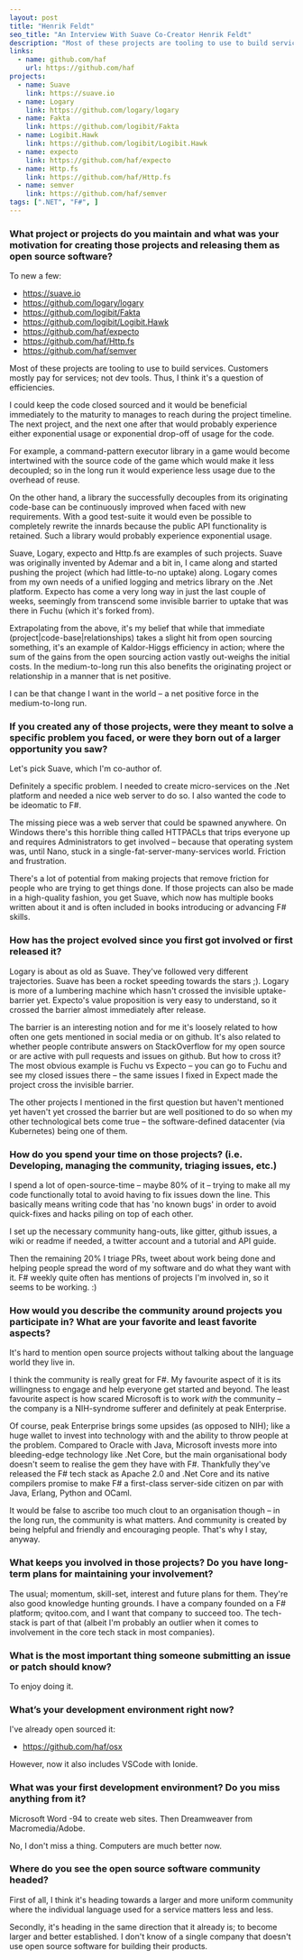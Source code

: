 ```yaml
---
layout: post
title: "Henrik Feldt"
seo_title: "An Interview With Suave Co-Creator Henrik Feldt"
description: "Most of these projects are tooling to use to build services. Customers mostly pay for services; not dev tools. Thus, I think it's a question of efficiencies."
links:
  - name: github.com/haf
    url: https://github.com/haf
projects:
  - name: Suave
    link: https://suave.io
  - name: Logary
    link: https://github.com/logary/logary
  - name: Fakta
    link: https://github.com/logibit/Fakta
  - name: Logibit.Hawk
    link: https://github.com/logibit/Logibit.Hawk
  - name: expecto
    link: https://github.com/haf/expecto
  - name: Http.fs
    link: https://github.com/haf/Http.fs
  - name: semver
    link: https://github.com/haf/semver
tags: [".NET", "F#", ]
---
```


### What project or projects do you maintain and what was your motivation for creating those projects and releasing them as open source software?

To new a few:

* https://suave.io
* https://github.com/logary/logary
* https://github.com/logibit/Fakta
* https://github.com/logibit/Logibit.Hawk
* https://github.com/haf/expecto
* https://github.com/haf/Http.fs
* https://github.com/haf/semver

Most of these projects are tooling to use to build services. Customers mostly pay for services; not dev tools. Thus, I think it's a question of efficiencies.

I could keep the code closed sourced and it would be beneficial immediately to the maturity to manages to reach during the project timeline. The next project, and the next one after that would probably experience either exponential usage or exponential drop-off of usage for the code.

For example, a command-pattern executor library in a game would become intertwined with the source code of the game which would make it less decoupled; so in the long run it would experience less usage due to the overhead of reuse.

On the other hand, a library the successfully decouples from its originating code-base can be continuously improved when faced with new requirements. With a good test-suite it would even be possible to completely rewrite the innards because the public API functionality is retained. Such a library would probably experience exponential usage.

Suave, Logary, expecto and Http.fs are examples of such projects. Suave was originally invented by Ademar and a bit in, I came along and started pushing the project (which had little-to-no uptake) along. Logary comes from my own needs of a unified logging and metrics library on the .Net platform. Expecto has come a very long way in just the last couple of weeks, seemingly from transcend some invisible barrier to uptake that was there in Fuchu (which it's forked from).

Extrapolating from the above, it's my belief that while that immediate (project|code-base|relationships) takes a slight hit from open sourcing something, it's an example of Kaldor-Higgs efficiency in action; where the sum of the gains from the open sourcing action vastly out-weighs the initial costs. In the medium-to-long run this also benefits the originating project or relationship in a manner that is net positive.

I can be that change I want in the world – a net positive force in the medium-to-long run.

### If you created any of those projects, were they meant to solve a specific problem you faced, or were they born out of a larger opportunity you saw?

Let's pick Suave, which I'm co-author of.

Definitely a specific problem. I needed to create micro-services on the .Net platform and needed a nice web server to do so. I also wanted the code to be ideomatic to F#.

The missing piece was a web server that could be spawned anywhere. On Windows there's this horrible thing called HTTPACLs that trips everyone up and requires Administrators to get involved – because that operating system was, until Nano, stuck in a single-fat-server-many-services world. Friction and frustration.

There's a lot of potential from making projects that remove friction for people who are trying to get things done. If those projects can also be made in a high-quality fashion, you get Suave, which now has multiple books written about it and is often included in books introducing or advancing F# skills.

### How has the project evolved since you first got involved or first released it?

Logary is about as old as Suave. They've followed very different trajectories. Suave has been a rocket speeding towards the stars ;). Logary is more of a lumbering machine which hasn't crossed the invisible uptake-barrier yet. Expecto's value proposition is very easy to understand, so it crossed the barrier almost immediately after release.

The barrier is an interesting notion and for me it's loosely related to how often one gets mentioned in social media or on github. It's also related to whether people contribute answers on StackOverflow for my open source or are active with pull requests and issues on github. But how to cross it? The most obvious example is Fuchu vs Expecto – you can go to Fuchu and see my closed issues there – the same issues I fixed in Expect made the project cross the invisible barrier.

The other projects I mentioned in the first question but haven't mentioned yet haven't yet crossed the barrier but are well positioned to do so when my other technological bets come true – the software-defined datacenter (via Kubernetes) being one of them.

### How do you spend your time on those projects? (i.e. Developing, managing the community, triaging issues, etc.)

I spend a lot of open-source-time – maybe 80% of it – trying to make all my code functionally total to avoid having to fix issues down the line. This basically means writing code that has 'no known bugs' in order to avoid quick-fixes and hacks piling on top of each other.

I set up the necessary community hang-outs, like gitter, github issues, a wiki or readme if needed, a twitter account and a tutorial and API guide.

Then the remaining 20% I triage PRs, tweet about work being done and helping people spread the word of my software and do what they want with it. F# weekly quite often has mentions of projects I'm involved in, so it seems to be working. :)

### How would you describe the community around projects you participate in? What are your favorite and least favorite aspects?

It's hard to mention open source projects without talking about the language world they live in.

I think the community is really great for F#. My favourite aspect of it is its willingness to engage and help everyone get started and beyond. The least favourite aspect is how scared Microsoft is to work *with* the community – the company is a NIH-syndrome sufferer and definitely at peak Enterprise.

Of course, peak Enterprise brings some upsides (as opposed to NIH); like a huge wallet to invest into technology with and the ability to throw people at the problem. Compared to Oracle with Java, Microsoft invests more into bleeding-edge technology like .Net Core, but the main organisational body doesn't seem to realise the gem they have with F#. Thankfully they've released the F# tech stack as Apache 2.0 and .Net Core and its native compilers promise to make F# a first-class server-side citizen on par with Java, Erlang, Python and OCaml.

It would be false to ascribe too much clout to an organisation though – in the long run, the community is what matters. And community is created by being helpful and friendly and encouraging people. That's why I stay, anyway.

### What keeps you involved in those projects? Do you have long-term plans for maintaining your involvement?

The usual; momentum, skill-set, interest and future plans for them. They're also good knowledge hunting grounds. I have a company founded on a F# platform; qvitoo.com, and I want that company to succeed too. The tech-stack is part of that (albeit I'm probably an outlier when it comes to involvement in the core tech stack in most companies).

### What is the most important thing someone submitting an issue or patch should know?

To enjoy doing it.

### What’s your development environment right now?

I've already open sourced it:

- https://github.com/haf/osx

However, now it also includes VSCode with Ionide.

### What was your first development environment? Do you miss anything from it?

Microsoft Word -94 to create web sites. Then Dreamweaver from Macromedia/Adobe.

No, I don't miss a thing. Computers are much better now.

### Where do you see the open source software community headed?

First of all, I think it's heading towards a larger and more uniform community where the individual language used for a service matters less and less.

Secondly, it's heading in the same direction that it already is; to become larger and better established. I don't know of a single company that doesn't use open source software for building their products.
